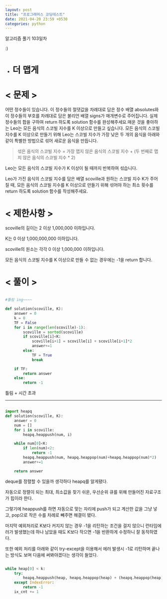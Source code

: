 ```yaml
---
layout: post
title: "프로그래머스 코딩테스트"
date: 2021-04-20 23:59 +0530
categories: python
---
```


알고리즘 풀기 103일차

:)

- # 더 맵게

# < 문제 >

어떤 정수들이 있습니다. 이 정수들의 절댓값을 차례대로 담은 정수 배열 absolutes와 이 정수들의 부호를 차례대로 담은 불리언 배열 signs가 매개변수로 주어집니다. 실제 정수들의 합을 구하여 return 하도록 solution 함수를 완성해주세요.매운 것을 좋아하는 Leo는 모든 음식의 스코빌 지수를 K 이상으로 만들고 싶습니다. 모든 음식의 스코빌 지수를 K 이상으로 만들기 위해 Leo는 스코빌 지수가 가장 낮은 두 개의 음식을 아래와 같이 특별한 방법으로 섞어 새로운 음식을 만듭니다.

> 섞은 음식의 스코빌 지수 = 가장 맵지 않은 음식의 스코빌 지수 + (두 번째로 맵지 않은 음식의 스코빌 지수 \* 2)

Leo는 모든 음식의 스코빌 지수가 K 이상이 될 때까지 반복하여 섞습니다.

Leo가 가진 음식의 스코빌 지수를 담은 배열 scoville과 원하는 스코빌 지수 K가 주어질 때, 모든 음식의 스코빌 지수를 K 이상으로 만들기 위해 섞어야 하는 최소 횟수를 return 하도록 solution 함수를 작성해주세요.

# < 제한사항 >

scoville의 길이는 2 이상 1,000,000 이하입니다.

K는 0 이상 1,000,000,000 이하입니다.

scoville의 원소는 각각 0 이상 1,000,000 이하입니다.

모든 음식의 스코빌 지수를 K 이상으로 만들 수 없는 경우에는 -1을 return 합니다.

# < 풀이 >

```python

#틀림 ing~~~~

def solution(scoville, K):
    answer = 0
    k = 0
    TF = False
    for i in range(len(scoville)-1):
        scoville = sorted(scoville)
        if scoville[i]<K:
            scoville[i+1] = scoville[i] + scoville[i+1]*2
            answer+=1
        else:
            TF = True
            break

    if TF:
        return answer
    else:
        return -1

```

틀림 + 시간 초과

---

```python

import heapq
def solution(scoville, K):
    answer = 0
    num = []
    for i in scoville:
        heapq.heappush(num, i)

    while num[0]<K:
        if len(num)<2:
            return -1
        heapq.heappush(num, heapq.heappop(num)+heapq.heappop(num)*2)
        answer+=1

    return answer

```

deque를 정렬할 수 있을까 생각하다 heapq를 알게됐다.

자동으로 정렬이 되는 최대, 최소값을 찾기 쉬운, 우선순위 큐를 위해 만들어진 자료구조가 힙이라 한다.

그렇기에 heappush를 하면 자동으로 맞는 자리에 push가 되고 계산한 값을 그냥 넣고, pop으로 작은 수를 차례로 빼주면 해결이 됐다.

마지막 예외처리로 K보다 커지지 않는 경우 -1을 리턴하는 조건을 걸지 않으니 런타임에러가 발생했는데 하나 남았을 때도 K보다 작으면 -1을 반환하게 수정하니 잘 동작하였다.

또한 예외 처리를 아래와 같이 try-except을 이용해서 에러 발생시 -1로 리턴하며 끝나는 방식도 보며 다음에 써봐야겠다는 생각이 들었다.

```python

while heap[0] < k:
    try:
        heapq.heappush(heap, heapq.heappop(heap) + (heapq.heappop(heap) * 2))
    except IndexError:
        return -1
    ix_cnt += 1

```
